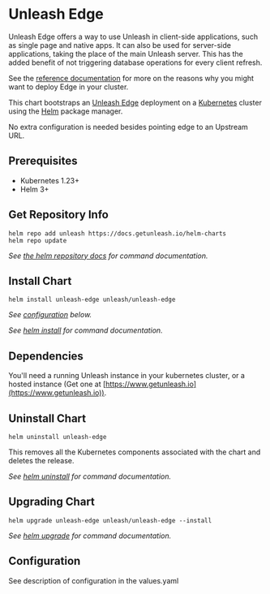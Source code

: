 # Unleash Edge

Unleash Edge offers a way to use Unleash in client-side applications, such as single page and native apps. It can also be used for server-side applications, taking the place of the main Unleash server. This has the added benefit of not triggering database operations for every client refresh.

See the [reference documentation](https://docs.getunleash.io/reference/unleash-edge) for more on the reasons why you might want to deploy Edge in your cluster.

This chart bootstraps an [Unleash Edge](https://github.com/Unleash/unleash-edge) deployment on a [Kubernetes](http://kubernetes.io) cluster using the [Helm](https://helm.sh) package manager.

No extra configuration is needed besides pointing edge to an Upstream URL.

## Prerequisites

- Kubernetes 1.23+
- Helm 3+

## Get Repository Info

```console
helm repo add unleash https://docs.getunleash.io/helm-charts
helm repo update
```

_See [the helm repository docs](https://helm.sh/docs/helm/helm_repo/) for command documentation._

## Install Chart

```console
helm install unleash-edge unleash/unleash-edge
```

_See [configuration](#configuration) below._

_See [helm install](https://helm.sh/docs/helm/helm_install/) for command documentation._

## Dependencies

You'll need a running Unleash instance in your kubernetes cluster, or a hosted instance (Get one at [https://www.getunleash.io](https://www.getunleash.io)).

## Uninstall Chart

```console
helm uninstall unleash-edge
```

This removes all the Kubernetes components associated with the chart and deletes the release.

_See [helm uninstall](https://helm.sh/docs/helm/helm_uninstall/) for command documentation._

## Upgrading Chart

```console
helm upgrade unleash-edge unleash/unleash-edge --install
```

_See [helm upgrade](https://helm.sh/docs/helm/helm_upgrade/) for command documentation._

## Configuration

See description of configuration in the values.yaml
